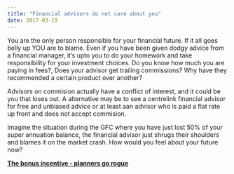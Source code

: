 ```yaml
---
title: "Financial advisors do not care about you"
date: 2017-03-19
---
```


You are the only person responsible for your financial future. If it all goes belly up YOU are to blame. Even if you have been given dodgy advice from a financial manager, it’s upto you to do your homework and take responsibility for your investment choices. Do you know how much you are paying in fees?, Does your advisor get trailing commissions? Why have they recommended a certain product over another?

Advisors on commision actually have a conflict of interest, and it could be you that loses out. A alternative may be to see a centrelink financial advisor for free and unbiased advice or at least aan advisor who is paid a flat rate up front and does not accept commision.

Imagine the situation during the GFC where you have just lost 50% of your super annuation balance, the financial advisor just shrugs their shoulders and blames it on the market crash. How would you feel about your future now?

[**The bonus incentive - planners go rogue**](http://www.smh.com.au/business/banking-and-finance/targets-bonuses-trips--inside-the-cba-boiler-room-20130621-2oo9w.html)

